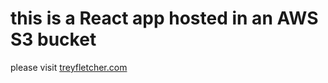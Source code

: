 # this is a React app hosted in an AWS S3 bucket
please visit [treyfletcher.com](http://treyfletcher.com)
